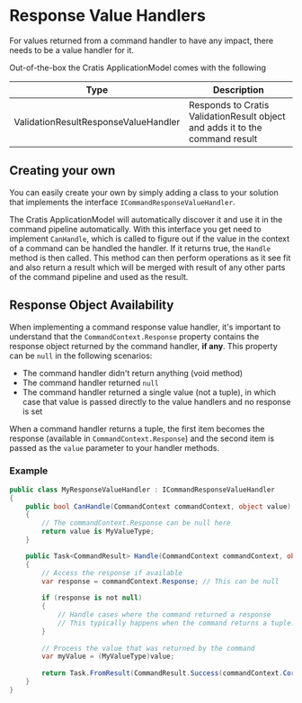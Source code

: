 # Response Value Handlers

For values returned from a command handler to have any impact, there needs to be a
value handler for it.

Out-of-the-box the Cratis ApplicationModel comes with the following

| Type | Description |
| ---- | ----------- |
| ValidationResultResponseValueHandler | Responds to Cratis ValidationResult object and adds it to the command result |

## Creating your own

You can easily create your own by simply adding a class to your solution that implements the interface
`ICommandResponseValueHandler`.

The Cratis ApplicationModel will automatically discover it and use it in the command pipeline automatically.
With this interface you get need to implement `CanHandle`, which is called to figure out
if the value in the context of a command can be handled the handler. If it returns true,
the `Handle` method is then called. This method can then perform operations as it see fit and
also return a result which will be merged with result of any other parts of the command pipeline
and used as the result.

## Response Object Availability

When implementing a command response value handler, it's important to understand that the `CommandContext.Response` property contains the response object returned by the command handler, **if any**. This property can be `null` in the following scenarios:

- The command handler didn't return anything (void method)
- The command handler returned `null`
- The command handler returned a single value (not a tuple), in which case that value is passed directly to the value handlers and no response is set

When a command handler returns a tuple, the first item becomes the response (available in `CommandContext.Response`) and the second item is passed as the `value` parameter to your handler methods.

### Example

```csharp
public class MyResponseValueHandler : ICommandResponseValueHandler
{
    public bool CanHandle(CommandContext commandContext, object value)
    {
        // The commandContext.Response can be null here
        return value is MyValueType;
    }

    public Task<CommandResult> Handle(CommandContext commandContext, object value)
    {
        // Access the response if available
        var response = commandContext.Response; // This can be null
        
        if (response is not null)
        {
            // Handle cases where the command returned a response
            // This typically happens when the command returns a tuple: (response, value)
        }
        
        // Process the value that was returned by the command
        var myValue = (MyValueType)value;
        
        return Task.FromResult(CommandResult.Success(commandContext.CorrelationId));
    }
}
```
